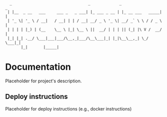 ```
  _                                  _             _                  _  
 | |__  _ __   ___     ___ _   _ ___| |_ ___ _ __ | |_ __ ___   _____| | 
 | '_ \| '_ \ / __|   / __| | | / __| __/ _ \ '_ \| __/ _` \ \ / / _ \ | 
 | | | | |_) | (__    \__ \ |_| \__ \ ||  __/ | | | || (_| |\ V /  __/ | 
 |_| |_| .__/ \___|___|___/\__,_|___/\__\___|_| |_|\__\__,_| \_/ \___|_| 
       |_|       |_____|                                                 
```

# Documentation

Placeholder for project's description. 

## Deploy instructions

Placeholder for deploy instructions (e.g., docker instructions)
